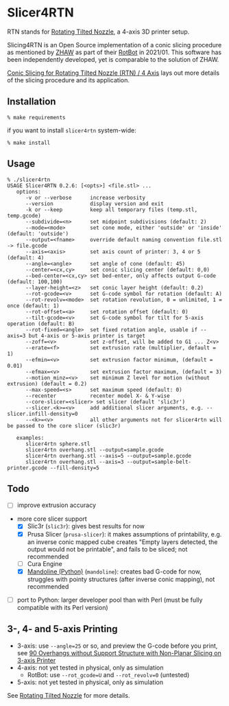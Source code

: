 # Slicer4RTN

RTN stands for [Rotating Tilted Nozzle](https://xyzdims.com/2021/01/27/3d-printing-rotating-tilted-nozzle-option/), a 4-axis 3D printer setup.

Slicing4RTN is an Open Source implementation of a conic slicing procedure as mentioned by [ZHAW](https://zhaw.ch) as part of their [RotBot](https://www.zhaw.ch/en/medien/medienmitteilungen/detail-news-releases/event-news/upgrade-fuer-den-3d-drucker-spart-zeit-und-stuetzmaterial/) in 2021/01.
This software has been independently developed, yet is comparable to the solution of ZHAW.

[Conic Slicing for Rotating Tilted Nozzle (RTN) / 4 Axis](https://xyzdims.com/2021/02/26/3d-printing-conic-slicing-for-rotating-tilted-nozzle-rtn/) lays out more details of the slicing procedure and its application.

## Installation
```
% make requirements
```
if you want to install `slicer4rtn` system-wide:
```
% make install
```

## Usage
```
% ./slicer4rtn
USAGE Slicer4RTN 0.2.6: [<opts>] <file.stl> ...
   options:
      -v or --verbose      increase verbosity
      --version            display version and exit
      -k or --keep         keep all temporary files (temp.stl, temp.gcode)
      --subdivide=<n>      set midpoint subdivisions (default: 2)
      --mode=<mode>        set cone mode, either 'outside' or 'inside' (default: 'outside')
      --output=<fname>     override default naming convention file.stl -> file.gcode
      --axis=<axis>        set axis count of printer: 3, 4 or 5 (default: 4)
      --angle=<angle>      set angle of cone (default: 45)
      --center=<cx,cy>     set conic slicing center (default: 0,0)
      --bed-center=<cx,cy> set bed-enter, only affects output G-code (default: 100,100)
      --layer-height=<z>   set conic layer height (default: 0.2)
      --rot-gcode=<v>      set G-code symbol for rotation (default: A)
      --rot-revolv=<mode>  set rotation revolution, 0 = unlimited, 1 = once (default: 1)
      --rot-offset=<a>     set rotation offset (default: 0)
      --tilt-gcode=<v>     set G-code symbol for tilt for 5-axis operation (default: B)
      --rot-fixed=<angle>  set fixed rotation angle, usable if --axis=3 but 4-axis or 5-axis printer is target
      --zoff=<v>           set z-offset, will be added to G1 ... Z<v>
      --erate=<f>          set extrusion rate (multiplier, default = 1)
      --efmin=<v>          set extrusion factor minimum, (default = 0.01)
      --efmax=<v>          set extrusion factor maximum, (default = 3)
      --motion_minz=<v>    set minimum Z level for motion (without extrusion) (default = 0.2)
      --max-speed=<s>      set maximum speed (default: 0)
      --recenter           recenter model X- & Y-wise
      --core-slicer=<slicer> set slicer (default 'slic3r')
      --slicer.<k>=<v>     add additional slicer arguments, e.g. --slicer.infill-density=0
      --<k>=<v>            all other arguments not for slicer4rtn will be passed to the core slicer (slic3r)

   examples:
      slicer4rtn sphere.stl
      slicer4rtn overhang.stl --output=sample.gcode
      slicer4rtn overhang.stl --axis=5 --output=sample.gcode
      slicer4rtn overhang.stl --axis=3 --output=sample-belt-printer.gcode --fill-density=5

```

## Todo
- [ ] improve extrusion accuracy
- more core slicer support
  - [x] Slic3r (`slic3r`): gives best results for now
  - [x] Prusa Slicer (`prusa-slicer`): it makes assumptions of printability, e.g. an inverse conic mapped cube creates "Empty layers detected, the output would not be printable", and fails to be sliced; not recommended
  - [ ] Cura Engine
  - [x] [Mandoline (Python)](https://github.com/revarbat/mandoline-py) (`mandoline`): creates bad G-code for now, struggles with pointy structures (after inverse conic mapping), not recommended
- [ ] port to Python: larger developer pool than with Perl (must be fully compatible with its Perl version)

## 3-, 4- and 5-axis Printing
- 3-axis: use `--angle=25` or so, and preview the G-code before you print, see [90 Overhangs without Support Structure with Non-Planar Slicing on 3-axis Printer](https://xyzdims.com/2021/03/03/3d-printing-90-overhangs-without-support-structure-with-non-planar-slicing-on-3-axis-printer/)
- 4-axis: not yet tested in physical, only as simulation
  - RotBot: use `--rot_gcode=U` and `--rot_revolv=0` (untested)
- 5-axis: not yet tested in physical, only as simulation

See [Rotating Tilted Nozzle](https://xyzdims.com/2021/01/27/3d-printing-rotating-tilted-nozzle-option/) for more details.

